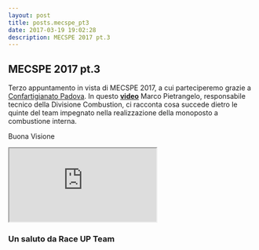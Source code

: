 ```yaml
---
layout: post
title: posts.mecspe_pt3
date: 2017-03-19 19:02:28
description: MECSPE 2017 pt.3
---
```


## MECSPE  2017 pt.3
Terzo appuntamento in vista di MECSPE 2017, a cui parteciperemo grazie a [Confartigianato Padova](http://www.upa.padova.it/sp/home-it.3sp). In questo [**video**](https://youtu.be/8GvOrqkJuNs) Marco Pietrangelo, responsabile tecnico della Divisione Combustion, ci racconta cosa succede dietro le quinte del team impegnato nella realizzazione della monoposto a combustione interna.


Buona Visione
<iframe src="https://youtube.com/embed/8GvOrqkJuNs" onload="this.width=screen.width * 0.5; this.height=screen.height * 0.5;"></iframe>


### Un saluto da **Race UP Team**
